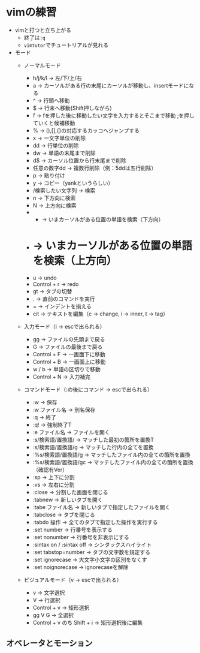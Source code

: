 # vimの練習

- vimと打つと立ち上がる
	- 終了は`:q`
	- `vimtutor`でチュートリアルが見れる
- モード
	- ノーマルモード
		- h/j/k/l -> 左/下/上/右
		- a -> カーソルがある行の末尾にカーソルが移動し、insertモードになる 
		- ^ -> 行頭へ移動
		- $ -> 行末へ移動(Shift押しながら)
		- f -> fを押した後に移動したい文字を入力するとそこまで移動
			;を押していくと候補移動
		- % -> (),[],{}の対応するカッコへジャンプする
		- x -> 一文字単位の削除
		- dd -> 行単位の削除
		- dw -> 単語の末尾まで削除 
		- d$ -> カーソル位置から行末尾まで削除 
		- 任意の数字dd -> 複数行削除（例：5ddは五行削除）
		- p -> 貼り付け
		- y -> コピー（yankというらしい）
		- /検索したい文字列 -> 検索
		- n -> 下方向に検索
		- N -> 上方向に検索
		- * -> いまカーソルがある位置の単語を検索（下方向）
		- # -> いまカーソルがある位置の単語を検索（上方向）
		- u -> undo
		- Control + r -> redo
		- gt -> タブの切替
		- . -> 直前のコマンドを実行
		- = -> インデントを揃える
		- cit -> テキストを編集（c -> change, i -> inner, t -> tag）

	- 入力モード（i -> escで出られる）
		- gg -> ファイルの先頭まで戻る
		- G -> ファイルの最後まで戻る
		- Control + F -> 一画面下に移動
		- Control + B -> 一画面上に移動
		- w / b -> 単語の区切りで移動
		- Control + N -> 入力補完

	- コマンドモード（:の後にコマンド -> escで出られる）
		- :w -> 保存
		- :w ファイル名 -> 別名保存
		- :q -> 終了
		- :q! -> 強制終了T
		- :e ファイル名 -> ファイルを開く
		- :s/検索語/置換語/ -> マッチした最初の箇所を置換T
		- :s/検索語/置換語/g -> マッチした行内の全てを置換
		- :%s/検索語/置換語/g -> マッチしたファイル内の全ての箇所を置換
		- :%s/検索語/置換語/gc -> マッチしたファイル内の全ての箇所を置換（確認有Ver）
		- :sp -> 上下に分割 
		- :vs -> 左右に分割
		- :close -> 分割した画面を閉じる
		- :tabnew -> 新しいタブを開く
		- :tabe ファイル名 -> 新しいタブで指定したファイルを開く
		- :tabclose -> タブを閉じる
		- :tabdo 操作 -> 全てのタブで指定した操作を実行する
		- :set number -> 行番号を表示する
		- :set nonumber -> 行番号を非表示にする
		- :sintax on / :sintax off -> シンタックスハイライト
		- :set tabstop=number -> タブの文字数を規定する
		- :set ignorecase -> 大文字小文字の区別をなくす
		- :set noignorecase -> ignorecaseを解除 

	- ビジュアルモード（v -> escで出られる）
		- v -> 文字選択
		- V -> 行選択
		- Control + v -> 矩形選択
		- gg V G -> 全選択
		- Control + v のち Shift + i -> 矩形選択後に編集

## オペレータとモーション
	 
